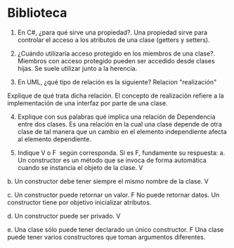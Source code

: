 # Biblioteca
1. En C#, ¿para qué sirve una propiedad?.
Una propiedad sirve para controlar el acceso a los atributos de una clase (getters y setters).

2. ¿Cuándo utilizaría acceso protegido en los miembros de una clase?.
Miembros con acceso protegido pueden ser accedido desde clases hijas. Se suele utilizar junto a la herencia.

3. En UML, ¿qué tipo de relación es la siguiente?
Relacion "realización"

Explique de qué trata dicha relación.
El concepto de realización refiere a la implementación de una interfaz por parte de una clase.

4. Explique con sus palabras qué implica una relación de ​Dependencia​ entre dos clases.
Es una relación en la cual una clase depende de otra clase de tal manera que un cambio en el elemento independiente afecta al elemento dependiente.

5. Indique ​V​ o F​ ​ según corresponda. Si es ​F,​ fundamente su respuesta:
a. Un constructor es un método que se invoca de forma automática 
cuando se instancia el objeto de la clase. V

b. Un constructor debe tener siempre el mismo nombre de la clase. V

c. Un constructor puede retornar un valor. F
No puede retornar datos. Un constructor tiene por objetivo inicializar atributos.

d. Un constructor puede ser privado. V

e. Una clase sólo puede tener declarado un único constructor. F
Una clase puede tener varios constructores que toman argumentos diferentes.
